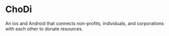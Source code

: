 # ChoDi
An ios and Android that connects non-profits, individuals, and corporations with each other to donate resources. 
